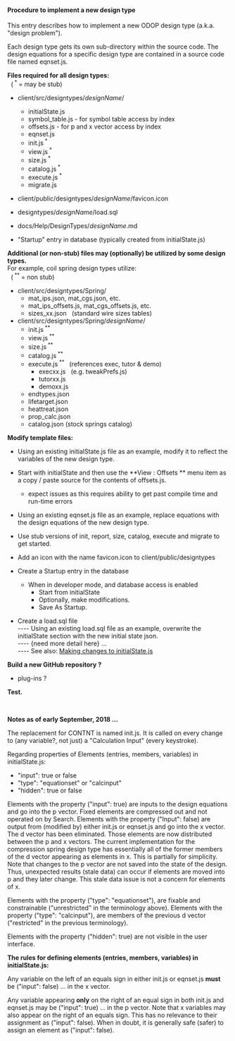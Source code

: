 #### Procedure to implement a new design type 

This entry describes how to implement a new ODOP design type 
(a.k.a. "design problem").

Each design type gets its own sub-directory within the source code.
The design equations for a specific design type are contained in a source code
file named eqnset.js.

**Files required for all design types:**   
 &nbsp; (<sup> * </sup> = may be stub)   
* client/src/designtypes/_designName_/
    * initialState.js
    * symbol_table.js - for symbol table access by index
    * offsets.js  - for p and x vector access by index
    * eqnset.js
    * init.js<sup> * </sup>
    * view.js<sup> * </sup>
    * size.js<sup> * </sup>
    * catalog.js<sup> * </sup>
    * execute.js<sup> * </sup>
    * migrate.js
* client/public/designtypes/_designName_/favicon.icon
* designtypes/_designName_/load.sql
* docs/Help/DesignTypes/_designName_.md 
   
* "Startup" entry in database  (typically created from initialState.js)
   
**Additional (or non-stub) files may (optionally) be utilized by some design types.**    
For example, coil spring design types utilize:   
 &nbsp; (<sup> ** </sup> = non stub)   
* client/src/designtypes/Spring/
    * mat\_ips.json,  mat\_cgs.json, etc.
    * mat\_ips\_offsets.js, mat\_cgs\_offsets.js, etc.
    * sizes_xx.json &nbsp; (standard wire sizes tables)
* client/src/designtypes/Spring/_designName_/
    * init.js<sup> ** </sup>
    * view.js<sup> ** </sup>
    * size.js<sup> ** </sup>
    * catalog.js<sup> ** </sup>
    * execute.js<sup> ** </sup> &nbsp;  (references exec, tutor & demo)
        * execxx.js &nbsp; (e.g. tweakPrefs.js)
        * tutorxx.js
        * demoxx.js
    * endtypes.json
    * lifetarget.json
    * heattreat.json
    * prop_calc.json
    * catalog.json (stock springs catalog)


**Modify template files:**   
* Using an existing initialState.js file as an example, modify it to reflect the variables of the new design type.
* Start with initialState and then use the **View : Offsets ** menu item as a copy / paste source for the contents of offsets.js.   
    * expect issues as this requires ability to get past compile time and run-time errors
* Using an existing eqnset.js file as an example, replace equations with the design equations of the new design type.
* Use stub versions of init, report, size, catalog, execute and migrate to get started.
* Add an icon with the name favicon.icon to client/public/designtypes
* Create a Startup entry in the database   
    * When in developer mode, and database access is enabled   
        * Start from initialState   
        * Optionally, make modifications. 
        * Save As Startup.   

* Create a load.sql file   
 ---- Using an existing load.sql file as an example, overwrite the initialState section with the new initial state json.   
 ---- {need more detail here} ...   
 ---- See also: [Making changes to initialState.js](initialStateChanges)
   
**Build a new GitHub repository ?**   
* plug-ins ?

**Test.**   
  
  &nbsp;
  
**Notes as of early September, 2018 ...**

The replacement for CONTNT is named init.js. 
It is called on every change to (any variable?, not just) a "Calculation Input" (every keystroke).

Regarding properties of Elements (entries, members, variables) in initialState.js:   
* "input": true or false  
* "type": "equationset" or "calcinput"
* "hidden": true or false   

Elements with the property ("input": true) are inputs to the design equations and go into the p vector. 
Fixed elements are compressed out and not operated on by Search.
Elements with the property ("Input": false) are output from (modified by) either init.js or eqnset.js and go into the x vector.
The d vector has been eliminated.  Those elements are now distributed between the p and x vectors.
The current implementation for the compression spring design type has essentially all of the 
former members of the d vector appearing as elements in x.
This is partially for simplicity.
Note that changes to the p vector are not saved into the state of the design. 
Thus, unexpected results (stale data) can occur if elements are moved into p and they later change.
This stale data issue is not a concern for elements of x.

Elements with the property ("type": "equationset"), are fixable and constrainable ("unrestricted" in the terminology above).
Elements with the property ("type": "calcinput"), are members of the previous d vector ("restricted" in the previous terminology).

Elements with the property ("hidden": true) are not visible in the user interface.

**The rules for defining elements (entries, members, variables) in initialState.js:**   

Any variable on the left of an equals sign in either init.js or eqnset.js **must** be ("input": false) ... in the x vector.

Any variable appearing **only** on the right of an equal sign in both init.js and eqnset.js may be ("input": true) ... in the p vector.
Note that x variables may also appear on the right of an equals sign.
This has no relevance to their assignment as ("input": false).
When in doubt, it is generally safe (safer) to assign an element as ("input": false).   


<!---
While single line comments work as expected, a multi-line comment must be the last thing in the file.
Eclipse .md Preview suppresses display of everything after the comment header.

**Under Construction**   
This page is still a work in progress !   

-->
  